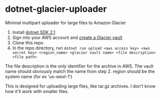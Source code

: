 # dotnet-glacier-uploader
Minimal multipart uploader for large files to Amazon Glacier

1. Install [dotnet SDK 2.1](https://www.microsoft.com/net/download)
2. Sign into your AWS account and [create a Glacier vault](https://console.aws.amazon.com/glacier/home)
3. Clone this repo
4. In the repo directory, run `dotnet run upload <aws access key> <aws secret key> <region_name> <glacier vault name> <file description> <file path>`

The file description is the only identifier for the archive in AWS. The vault name should obviously match the name from step 2. region should be the system name (for ex 'us-west-1')

This is designed for uploading large files, like tar.gz archives. I don't know how it'll work with smaller files.
